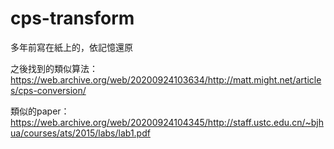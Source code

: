# cps-transform
多年前寫在紙上的，依記憶還原

之後找到的類似算法： https://web.archive.org/web/20200924103634/http://matt.might.net/articles/cps-conversion/

類似的paper： https://web.archive.org/web/20200924104345/http://staff.ustc.edu.cn/~bjhua/courses/ats/2015/labs/lab1.pdf
